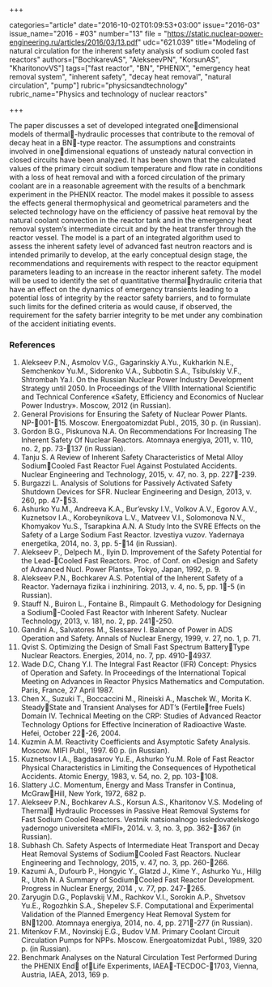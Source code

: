 +++

categories="article"
date="2016-10-02T01:09:53+03:00"
issue="2016-03"
issue_name="2016 - #03"
number="13"
file = "https://static.nuclear-power-engineering.ru/articles/2016/03/13.pdf"
udc="621.039"
title="Modeling of natural circulation for the inherent safety analysis of sodium cooled fast reactors"
authors=["BochkarevAS", "AlekseevPN", "KorsunAS", "KharitonovVS"]
tags=["fast reactor", "BN", "PHENIX", "emergency heat removal system", "inherent safety", "decay heat removal", "natural circulation", "pump"]
rubric="physicsandtechnology"
rubric_name="Physics and technology of nuclear reactors"

+++

The paper discusses a set of developed integrated onedimensional models of thermal-hydraulic processes that contribute to the removal of decay heat in a BN-type reactor. 
The assumptions and constraints involved in onedimensional equations of unsteady natural convection in closed circuits have been analyzed. 
It has been shown that the calculated values of the primary circuit sodium temperature and flow rate in conditions with a loss of heat removal and with a forced circulation of the primary coolant are in a reasonable agreement with the results of a benchmark experiment in the PHENIX reactor. 
The model makes it possible to assess the effects general thermophysical and geometrical parameters and the selected technology have on the efficiency of passive heat removal by the natural coolant convection in the reactor tank and in the emergency heat removal system’s intermediate circuit and by the heat transfer through the reactor vessel. 
The model is a part of an integrated algorithm used to assess the inherent safety level of advanced fast neutron reactors and is intended primarily to develop, at the early conceptual design stage, the recommendations and requirements with respect to the reactor equipment parameters leading to an increase in the reactor inherent safety. 
The model will be used to identify the set of quantitative thermalhydraulic criteria that have an effect on the dynamics of emergency transients leading to a potential loss of integrity by the reactor safety barriers, and to formulate such limits for the defined criteria as would cause, if observed, the requirement for the safety barrier integrity to be met under any combination of the accident initiating events.

### References

1. Alekseev P.N., Asmolov V.G., Gagarinskiy A.Yu., Kukharkin N.E., Semchenkov Yu.M., Sidorenko V.A., Subbotin S.A., Tsibulskiy V.F., Shtrombah Ya.I. On the Russian Nuclear Power Industry Development Strategy until 2050. In Proceedings of the VIIIth International Scientific and Technical Conference «Safety, Efficiency and Economics of Nuclear Power Industry». Moscow, 2012 (in Russian).
2. General Provisions for Ensuring the Safety of Nuclear Power Plants. NP-001-15. Moscow. Energoatomizdat Publ., 2015, 30 p. (in Russian).
3. Gordon B.G., Piskunova N.A. On Recommendations For Increasing The Inherent Safety Of Nuclear Reactors. Atomnaya energiya, 2011, v. 110, no. 2, pp. 73-137 (in Russian).
4. Tanju S. A Review of Inherent Safety Characteristics of Metal Alloy SodiumCooled Fast Reactor Fuel Against Postulated Accidents. Nuclear Engineering and Technology, 2015, v. 47, no. 3, pp. 227-239.
5. Burgazzi L. Analysis of Solutions for Passively Activated Safety Shutdown Devices for SFR. Nuclear Engineering and Design, 2013, v. 260, pp. 47-53.
6. Ashurko Yu.M., Andreeva K.A., Bur’evsky I.V., Volkov A.V., Egorov A.V., Kuznetsov I.A., Korobeynikova L.V., Matveev V.I., Solomonova N.V., Khomyakov Yu.S., Tsarapkina A.N. A Study Into the SVRE Effects on the Safety of a Large Sodium Fast Reactor. Izvestiya vuzov. Yadernaya energetika, 2014, no. 3, pp. 5-14 (in Russian).
7. Alekseev P., Delpech M., Ilyin D. Improvement of the Safety Potential for the Lead-Cooled Fast Reactors. Proc. of Conf. on «Design and Safety of Advanced Nucl. Power Plants», Tokyo, Japan, 1992, p. 9.
8. Alekseev P.N., Bochkarev A.S. Potential of the Inherent Safety of a Reactor. Yadernaya fizika i inzhiniring. 2013, v. 4, no. 5, pp. 1-5 (in Russian).
9. Stauff N., Buiron L., Fontaine B., Rimpault G. Methodology for Designing a Sodium-Cooled Fast Reactor with Inherent Safety. Nuclear Technology, 2013, v. 181, no. 2, pp. 241-250.
10. Gandini A., Salvatores M., Slessarev I. Balance of Power in ADS Operation and Safety. Annals of Nuclear Energy, 1999, v. 27, no. 1, p. 71.
11. Qvist S. Optimizing the Design of Small Fast Spectrum BatteryType Nuclear Reactors. Energies, 2014, no. 7, pp. 4910-4937.
12. Wade D.C, Chang Y.I. The Integral Fast Reactor (IFR) Concept: Physics of Operation and Safety. In Proceedings of the International Topical Meeting on Advances in Reactor Physics Mathematics and Computation. Paris, France, 27 April 1987.
13. Chen X., Suzuki T., Boccaccini M., Rineiski A., Maschek W., Morita K. SteadyState and Transient Analyses for ADT’s (Fertilefree Fuels) Domain IV. Technical Meeting on the CRP: Studies of Advanced Reactor Technology Options for Effective Incineration of Radioactive Waste. Hefei, October 22-26, 2004.
14. Kuzmin A.M. Reactivity Coefficients and Asymptotic Safety Analysis. Moscow. MIFI Publ., 1997. 60 p. (in Russian).
15. Kuznetsov I.A., Bagdasarov Yu.E., Ashurko Yu.M. Role of Fast Reactor Physical Characteristics in Limiting the Consequences of Hypothetical Accidents. Atomic Energy, 1983, v. 54, no. 2, pp. 103-108.
16. Slattery J.C. Momentum, Energy and Mass Transfer in Continua, McGrawHill, New York, 1972, 682 p.
17. Alekseev P.N., Bochkarev A.S., Korsun A.S., Kharitonov V.S. Modeling of Thermal Hydraulic Processes in Passive Heat Removal Systems for Fast Sodium Cooled Reactors. Vestnik natsionalnogo issledovatelskogo yadernogo universiteta «MIFI», 2014. v. 3, no. 3, pp. 362-367 (in Russian).
18. Subhash Ch. Safety Aspects of Intermediate Heat Transport and Decay Heat Removal Systems of SodiumCooled Fast Reactors. Nuclear Engineering and Technology, 2015, v. 47, no. 3, pp. 260-266.
19. Kazumi A., Dufourb P., Hongyic Y., Glatzd J., Kime Y., Ashurko Yu., Hillg R., Utoh N. A Summary of SodiumCooled Fast Reactor Development. Progress in Nuclear Energy, 2014 , v. 77, pp. 247-265.
20. Zaryugin D.G., Poplavskij V.M., Rachkov V.I., Sorokin A.P., Shvetsov Yu.E., Rogozhkin S.A., Shepelev S.F. Computational and Experimental Validation of the Planned Emergency Heat Removal System for BN1200. Atomnaya energiya, 2014, no. 4, pp. 271-277 (in Russian).
21. Mitenkov F.M., Novinskij E.G., Budov V.M. Primary Coolant Circuit Circulation Pumps for NPPs. Moscow. Energoatomizdat Publ., 1989, 320 p. (in Russian).
22. Benchmark Analyses on the Natural Circulation Test Performed During the PHENIX End ofLife Experiments, IAEA-TECDOC-1703, Vienna, Austria, IAEA, 2013, 169 p.